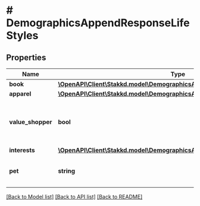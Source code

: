 # # DemographicsAppendResponseLifeStyles

## Properties

Name | Type | Description | Notes
------------ | ------------- | ------------- | -------------
**book** | [**\OpenAPI\Client\Stakkd.model\DemographicsAppendResponseLifeStylesBook**](DemographicsAppendResponseLifeStylesBook.md) |  | [optional]
**apparel** | [**\OpenAPI\Client\Stakkd.model\DemographicsAppendResponseLifeStylesApparel**](DemographicsAppendResponseLifeStylesApparel.md) |  | [optional]
**value_shopper** | **bool** | Indicates whether the person is flagged as a value shopper. | [optional]
**interests** | [**\OpenAPI\Client\Stakkd.model\DemographicsAppendResponseLifeStylesInterests**](DemographicsAppendResponseLifeStylesInterests.md) |  | [optional]
**pet** | **string** | The type of pet the person owns. | [optional]

[[Back to Model list]](../../README.md#models) [[Back to API list]](../../README.md#endpoints) [[Back to README]](../../README.md)
